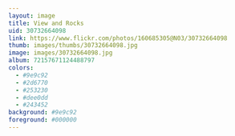 ```yaml
---
layout: image
title: View and Rocks
uid: 30732664098
link: https://www.flickr.com/photos/160685305@N03/30732664098
thumb: images/thumbs/30732664098.jpg
image: images/30732664098.jpg
album: 72157671124488797
colors: 
  - #9e9c92
  - #2d6770
  - #253230
  - #dee0dd
  - #243452
background: #9e9c92
foreground: #000000
---
```


